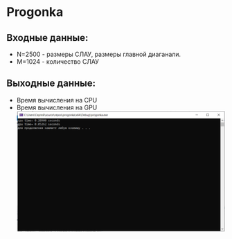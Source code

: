 # Progonka

## Входные данные:
* N=2500 - размеры СЛАУ, размеры главной диаганали.
* M=1024 - количество СЛАУ
## Выходные данные:
* Время вычисления на CPU
* Время вычисления на GPU
![img](https://github.com/SergeyKostin/Progonka/blob/master/image.PNG)
